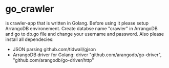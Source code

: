 # go_crawler
is crawler-app that is written in Golang. Before using it please setup ArrangoDB environement.
Create databse name "crawler" in ArrangoDB and go to db.go file and change your username and password. Also please install all dependecies:
- JSON parsing github.com/tidwall/gjson
- ArrangoDB driver for Golang:  driver "github.com/arangodb/go-driver", "github.com/arangodb/go-driver/http"
